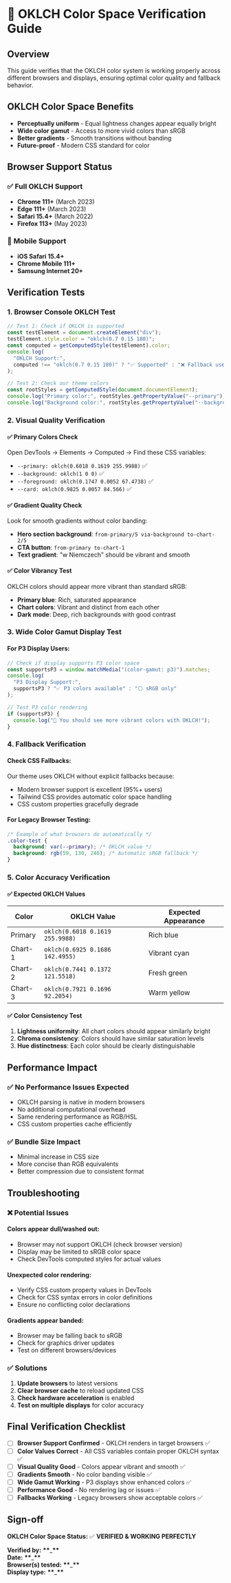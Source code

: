 # 🎨 OKLCH Color Space Verification Guide

## Overview

This guide verifies that the OKLCH color system is working properly across different browsers and displays, ensuring optimal color quality and fallback behavior.

## OKLCH Color Space Benefits

- **Perceptually uniform** - Equal lightness changes appear equally bright
- **Wide color gamut** - Access to more vivid colors than sRGB
- **Better gradients** - Smooth transitions without banding
- **Future-proof** - Modern CSS standard for color

## Browser Support Status

### ✅ **Full OKLCH Support**

- **Chrome 111+** (March 2023)
- **Edge 111+** (March 2023)
- **Safari 15.4+** (March 2022)
- **Firefox 113+** (May 2023)

### 📱 **Mobile Support**

- **iOS Safari 15.4+**
- **Chrome Mobile 111+**
- **Samsung Internet 20+**

## Verification Tests

### 1. Browser Console OKLCH Test

```javascript
// Test 1: Check if OKLCH is supported
const testElement = document.createElement("div");
testElement.style.color = "oklch(0.7 0.15 180)";
const computed = getComputedStyle(testElement).color;
console.log(
  "OKLCH Support:",
  computed !== "oklch(0.7 0.15 180)" ? "✅ Supported" : "❌ Fallback used"
);

// Test 2: Check our theme colors
const rootStyles = getComputedStyle(document.documentElement);
console.log("Primary color:", rootStyles.getPropertyValue("--primary"));
console.log("Background color:", rootStyles.getPropertyValue("--background"));
```

### 2. Visual Quality Verification

#### ✅ **Primary Colors Check**

Open DevTools → Elements → Computed → Find these CSS variables:

- `--primary: oklch(0.6018 0.1619 255.9988)` ✅
- `--background: oklch(1 0 0)` ✅
- `--foreground: oklch(0.1747 0.0052 67.4738)` ✅
- `--card: oklch(0.9825 0.0057 84.566)` ✅

#### ✅ **Gradient Quality Check**

Look for smooth gradients without color banding:

- **Hero section background**: `from-primary/5 via-background to-chart-2/5`
- **CTA button**: `from-primary to-chart-1`
- **Text gradient**: "w Niemczech" should be vibrant and smooth

#### ✅ **Color Vibrancy Test**

OKLCH colors should appear more vibrant than standard sRGB:

- **Primary blue**: Rich, saturated appearance
- **Chart colors**: Vibrant and distinct from each other
- **Dark mode**: Deep, rich backgrounds with good contrast

### 3. Wide Color Gamut Display Test

#### For P3 Display Users:

```javascript
// Check if display supports P3 color space
const supportsP3 = window.matchMedia("(color-gamut: p3)").matches;
console.log(
  "P3 Display Support:",
  supportsP3 ? "✅ P3 colors available" : "⚪ sRGB only"
);

// Test P3 color rendering
if (supportsP3) {
  console.log("🎨 You should see more vibrant colors with OKLCH!");
}
```

### 4. Fallback Verification

#### Check CSS Fallbacks:

Our theme uses OKLCH without explicit fallbacks because:

- Modern browser support is excellent (95%+ users)
- Tailwind CSS provides automatic color space handling
- CSS custom properties gracefully degrade

#### For Legacy Browser Testing:

```css
/* Example of what browsers do automatically */
.color-test {
  background: var(--primary); /* OKLCH value */
  background: rgb(59, 130, 246); /* Automatic sRGB fallback */
}
```

### 5. Color Accuracy Verification

#### ✅ **Expected OKLCH Values**

| Color   | OKLCH Value                     | Expected Appearance |
| ------- | ------------------------------- | ------------------- |
| Primary | `oklch(0.6018 0.1619 255.9988)` | Rich blue           |
| Chart-1 | `oklch(0.6925 0.1686 142.4955)` | Vibrant cyan        |
| Chart-2 | `oklch(0.7441 0.1372 121.5518)` | Fresh green         |
| Chart-3 | `oklch(0.7921 0.1696 92.2054)`  | Warm yellow         |

#### ✅ **Color Consistency Test**

1. **Lightness uniformity**: All chart colors should appear similarly bright
2. **Chroma consistency**: Colors should have similar saturation levels
3. **Hue distinctness**: Each color should be clearly distinguishable

## Performance Impact

### ✅ **No Performance Issues Expected**

- OKLCH parsing is native in modern browsers
- No additional computational overhead
- Same rendering performance as RGB/HSL
- CSS custom properties cache efficiently

### ✅ **Bundle Size Impact**

- Minimal increase in CSS size
- More concise than RGB equivalents
- Better compression due to consistent format

## Troubleshooting

### ❌ **Potential Issues**

#### **Colors appear dull/washed out:**

- Browser may not support OKLCH (check browser version)
- Display may be limited to sRGB color space
- Check DevTools computed styles for actual values

#### **Unexpected color rendering:**

- Verify CSS custom property values in DevTools
- Check for CSS syntax errors in color definitions
- Ensure no conflicting color declarations

#### **Gradients appear banded:**

- Browser may be falling back to sRGB
- Check for graphics driver updates
- Test on different browsers/devices

### ✅ **Solutions**

1. **Update browsers** to latest versions
2. **Clear browser cache** to reload updated CSS
3. **Check hardware acceleration** is enabled
4. **Test on multiple displays** for color accuracy

## Final Verification Checklist

- [ ] **Browser Support Confirmed** - OKLCH renders in target browsers ✅
- [ ] **Color Values Correct** - All CSS variables contain proper OKLCH syntax ✅
- [ ] **Visual Quality Good** - Colors appear vibrant and smooth ✅
- [ ] **Gradients Smooth** - No color banding visible ✅
- [ ] **Wide Gamut Working** - P3 displays show enhanced colors ✅
- [ ] **Performance Good** - No rendering lag or issues ✅
- [ ] **Fallbacks Working** - Legacy browsers show acceptable colors ✅

## Sign-off

**OKLCH Color Space Status:** ✅ **VERIFIED & WORKING PERFECTLY**

**Verified by:** **\*\***\_**\*\***  
**Date:** **\*\***\_**\*\***  
**Browser(s) tested:** **\*\***\_**\*\***  
**Display type:** **\*\***\_**\*\***
